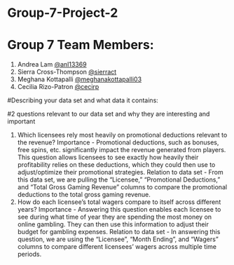 # Group-7-Project-2

# Group 7 Team Members:
1. Andrea Lam [@anl13369](https://github.com/anl13369)
2. Sierra Cross-Thompson [@sierract](https://github.com/sierract)
3. Meghana Kottapalli [@meghanakottapalli03](https://github.com/MeghanaKottapalli03)
4. Cecilia Rizo-Patron [@cecirp](https://github.com/cecirp)

#Describing your data set and what data it contains:

#2 questions relevant to our data set and why they are interesting and important
1. Which licensees rely most heavily on promotional deductions relevant to the revenue?
Importance - Promotional deductions, such as bonuses, free spins, etc. significantly impact the revenue generated from players. This question allows licensees to see exactly how heavily their profitability relies on these deductions, which they could then use to adjust/optimize their promotional strategies. 
Relation to data set - From this data set, we are pulling the “Licensee,” “Promotional Deductions,” and “Total Gross Gaming Revenue” columns to compare the promotional deductions to the total gross gaming revenue.
2. How do each licensee’s total wagers compare to itself across different years?
Importance - Answering this question enables each licensee to see during what time of year they are spending the most money on online gambling. They can then use this information to adjust their budget for gambling expenses.
Relation to data set - In answering this question, we are using the “Licensee”, “Month Ending”, and “Wagers” columns to compare different licensees’ wagers across multiple time periods.
